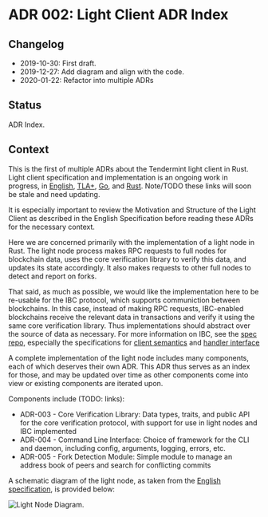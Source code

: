 # ADR 002: Light Client ADR Index

## Changelog

- 2019-10-30: First draft.
- 2019-12-27: Add diagram and align with the code.
- 2020-01-22: Refactor into multiple ADRs

## Status

ADR Index.

## Context

This is the first of multiple ADRs about the Tendermint light client in Rust.
Light client specification and implementation is an ongoing work in progress, in 
[English][english-spec],
[TLA+][tla-spec], 
[Go][go-impl],
and [Rust][rust-impl]. Note/TODO these links will soon be stale and need
updating.

It is especially important to review the Motivation and Structure of the Light
Client as described in the English Specification before reading these ADRs for
the necessary context.

Here we are concerned primarily with the implementation of a light node in Rust.
The light node process makes RPC requests to full nodes for blockchain data, uses
the core verification library to verify this data, and updates its state accordingly. 
It also makes requests to other full nodes to detect and report on forks.

That said, as much as possible, we would like the implementation here to be
re-usable for the IBC protocol, which supports communiction between blockchains. 
In this case, instead of making RPC requests, IBC-enabled blockchains receive the relevant data in transactions and
verify it using the same core verification library. Thus implementations should
abstract over the source of data as necessary.
For more information on IBC, see the 
[spec repo](https://github.com/cosmos/ics),
especially the specifications for
[client
semantics](https://github.com/cosmos/ics/tree/master/spec/ics-002-client-semantics)
and [handler
interface](https://github.com/cosmos/ics/tree/master/spec/ics-025-handler-interface)

A complete implementation of the light node includes many components, each of
which deserves their own ADR. This ADR thus serves as an index for those, and
may be updated over time as other components come into view or
existing components are iterated upon.

Components include (TODO: links):

- ADR-003 - Core Verification Library: Data types, traits, and public API for
  the core verification protocol, with support for use in light nodes and IBC
  implemented
- ADR-004 - Command Line Interface: Choice of framework for the CLI and
  daemon, including config, arguments, logging, errors, etc.
- ADR-005 - Fork Detection Module: Simple module to manage an address book of 
  peers and search for conflicting commits


A schematic diagram of the light node, as taken from the [English
specification][english-spec], is provided below:

![Light Node Diagram](assets/light-node.png).


[english-spec]: https://github.com/tendermint/spec/tree/bucky/light-reorg/spec/consensus/light
[tla-spec]: https://github.com/interchainio/verification/tree/igor/lite/spec/light-client
[go-impl]: https://github.com/tendermint/tendermint/tree/main/lite2
[rust-impl]: https://github.com/interchainio/tendermint-rs/tree/master/tendermint-lite
